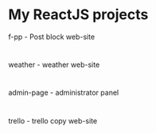 # My ReactJS projects
f-pp - Post block web-site
#
weather - weather web-site
#
admin-page - administrator panel
#
trello - trello copy web-site
